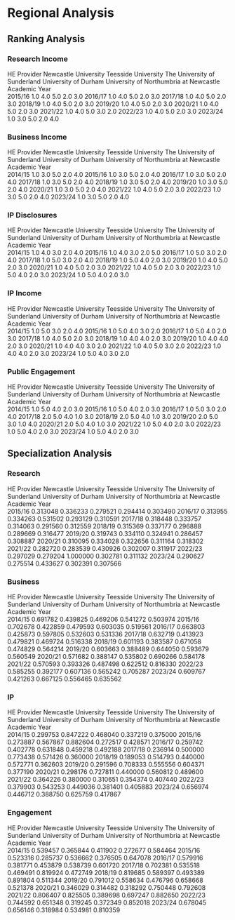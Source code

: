 # Regional Analysis

## Ranking Analysis

### Research Income

HE Provider    Newcastle University  Teesside University  The University of Sunderland  University of Durham  University of Northumbria at Newcastle
Academic Year                                                                                                                                       
2015/16                         1.0                  4.0                           5.0                   2.0                                     3.0
2016/17                         1.0                  4.0                           5.0                   2.0                                     3.0
2017/18                         1.0                  4.0                           5.0                   2.0                                     3.0
2018/19                         1.0                  4.0                           5.0                   2.0                                     3.0
2019/20                         1.0                  4.0                           5.0                   2.0                                     3.0
2020/21                         1.0                  4.0                           5.0                   2.0                                     3.0
2021/22                         1.0                  4.0                           5.0                   3.0                                     2.0
2022/23                         1.0                  4.0                           5.0                   2.0                                     3.0
2023/24                         1.0                  3.0                           5.0                   2.0                                     4.0

### Business Income

HE Provider    Newcastle University  Teesside University  The University of Sunderland  University of Durham  University of Northumbria at Newcastle
Academic Year                                                                                                                                       
2014/15                         1.0                  3.0                           5.0                   2.0                                     4.0
2015/16                         1.0                  3.0                           5.0                   2.0                                     4.0
2016/17                         1.0                  3.0                           5.0                   2.0                                     4.0
2017/18                         1.0                  3.0                           5.0                   2.0                                     4.0
2018/19                         1.0                  3.0                           5.0                   2.0                                     4.0
2019/20                         1.0                  3.0                           5.0                   2.0                                     4.0
2020/21                         1.0                  3.0                           5.0                   2.0                                     4.0
2021/22                         1.0                  4.0                           5.0                   2.0                                     3.0
2022/23                         1.0                  3.0                           5.0                   2.0                                     4.0
2023/24                         1.0                  3.0                           5.0                   2.0                                     4.0

### IP Disclosures

HE Provider    Newcastle University  Teesside University  The University of Sunderland  University of Durham  University of Northumbria at Newcastle
Academic Year                                                                                                                                       
2014/15                         1.0                  4.0                           3.0                   2.0                                     4.0
2015/16                         1.0                  4.0                           3.0                   2.0                                     5.0
2016/17                         1.0                  5.0                           3.0                   2.0                                     4.0
2017/18                         1.0                  5.0                           3.0                   2.0                                     4.0
2018/19                         1.0                  5.0                           4.0                   2.0                                     3.0
2019/20                         1.0                  4.0                           5.0                   2.0                                     3.0
2020/21                         1.0                  4.0                           5.0                   2.0                                     3.0
2021/22                         1.0                  4.0                           5.0                   2.0                                     3.0
2022/23                         1.0                  5.0                           4.0                   2.0                                     3.0
2023/24                         1.0                  5.0                           4.0                   2.0                                     3.0

### IP Income

HE Provider    Newcastle University  Teesside University  The University of Sunderland  University of Durham  University of Northumbria at Newcastle
Academic Year                                                                                                                                       
2014/15                         1.0                  5.0                           3.0                   2.0                                     4.0
2015/16                         1.0                  5.0                           4.0                   3.0                                     2.0
2016/17                         1.0                  5.0                           4.0                   2.0                                     3.0
2017/18                         1.0                  4.0                           5.0                   2.0                                     3.0
2018/19                         1.0                  4.0                           4.0                   2.0                                     3.0
2019/20                         1.0                  4.0                           4.0                   2.0                                     3.0
2020/21                         1.0                  4.0                           4.0                   3.0                                     2.0
2021/22                         1.0                  4.0                           5.0                   3.0                                     2.0
2022/23                         1.0                  4.0                           4.0                   2.0                                     3.0
2023/24                         1.0                  5.0                           4.0                   3.0                                     2.0

### Public Engagement

HE Provider    Newcastle University  Teesside University  The University of Sunderland  University of Durham  University of Northumbria at Newcastle
Academic Year                                                                                                                                       
2014/15                         1.0                  5.0                           4.0                   2.0                                     3.0
2015/16                         1.0                  5.0                           4.0                   2.0                                     3.0
2016/17                         1.0                  5.0                           3.0                   2.0                                     4.0
2017/18                         2.0                  5.0                           4.0                   1.0                                     3.0
2018/19                         2.0                  5.0                           4.0                   1.0                                     3.0
2019/20                         2.0                  5.0                           3.0                   1.0                                     4.0
2020/21                         2.0                  5.0                           4.0                   1.0                                     3.0
2021/22                         1.0                  5.0                           4.0                   2.0                                     3.0
2022/23                         1.0                  5.0                           4.0                   2.0                                     3.0
2023/24                         1.0                  5.0                           4.0                   2.0                                     3.0

## Specialization Analysis

### Research

HE Provider    Newcastle University  Teesside University  The University of Sunderland  University of Durham  University of Northumbria at Newcastle
Academic Year                                                                                                                                       
2015/16                    0.313048             0.336233                      0.279521              0.294414                                0.303490
2016/17                    0.313955             0.334263                      0.531502              0.293129                                0.310591
2017/18                    0.318448             0.333757                      0.314063              0.291560                                0.312559
2018/19                    0.315369             0.337177                      0.296888              0.289669                                0.316477
2019/20                    0.319743             0.334110                      0.324941              0.286457                                0.308887
2020/21                    0.310095             0.334028                      0.322656              0.311164                                0.318302
2021/22                    0.282720             0.283539                      0.430926              0.302007                                0.311917
2022/23                    0.297029             0.279204                      1.000000              0.302781                                0.311132
2023/24                    0.290627             0.275514                      0.433627              0.302391                                0.307566

### Business

HE Provider    Newcastle University  Teesside University  The University of Sunderland  University of Durham  University of Northumbria at Newcastle
Academic Year                                                                                                                                       
2014/15                    0.691782             0.439825                      0.469206              0.541272                                0.503974
2015/16                    0.702678             0.422859                      0.479593              0.603035                                0.519561
2016/17                    0.663803             0.425873                      0.597805              0.532603                                0.531336
2017/18                    0.632719             0.413923                      0.479821              0.469724                                0.516338
2018/19                    0.601193             0.383587                      0.671058              0.474829                                0.564214
2019/20                    0.603663             0.388489                      0.644050              0.593679                                0.560549
2020/21                    0.571682             0.388147                      0.535802              0.690266                                0.584178
2021/22                    0.570593             0.393326                      0.487498              0.622512                                0.816330
2022/23                    0.585255             0.392177                      0.607136              0.565242                                0.705287
2023/24                    0.609767             0.421263                      0.667125              0.556465                                0.635562

### IP

HE Provider    Newcastle University  Teesside University  The University of Sunderland  University of Durham  University of Northumbria at Newcastle
Academic Year                                                                                                                                       
2014/15                    0.299753             0.847222                      0.468040              0.337219                                0.375000
2015/16                    0.273887             0.567867                      0.882604              0.272517                                0.428571
2016/17                    0.259742             0.402778                      0.631848              0.459218                                0.492188
2017/18                    0.236914             0.500000                      0.773438              0.571426                                0.360000
2018/19                    0.189053             0.514793                      0.440000              0.572771                                0.362603
2019/20                    0.291596             0.708333                      0.555556              0.604371                                0.377190
2020/21                    0.298176             0.727811                      0.440000              0.560812                                0.489600
2021/22                    0.364226             0.380000                      0.310651              0.354374                                0.407440
2022/23                    0.379903             0.543253                      0.449036              0.381401                                0.405883
2023/24                    0.656974             0.446712                      0.388750              0.625759                                0.417867

### Engagement

HE Provider    Newcastle University  Teesside University  The University of Sunderland  University of Durham  University of Northumbria at Newcastle
Academic Year                                                                                                                                       
2014/15                    0.539457             0.365844                      0.411902              0.272677                                0.584464
2015/16                    0.523316             0.285737                      0.536662              0.376505                                0.647078
2016/17                    0.579916             0.381771                      0.453879              0.538739                                0.601720
2017/18                    0.702381             0.535518                      0.469491              0.819924                                0.472749
2018/19                    0.819685             0.589397                      0.493389              0.891804                                0.511344
2019/20                    0.791012             0.558634                      0.476796              0.658668                                0.521378
2020/21                    0.346029             0.314482                      0.318292              0.750448                                0.792608
2021/22                    0.806407             0.825505                      0.389698              0.697247                                0.882650
2022/23                    0.744592             0.651348                      0.319245              0.372349                                0.852018
2023/24                    0.678045             0.656146                      0.318984              0.534981                                0.810359

